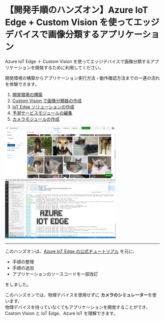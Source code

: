 # 【開発手順のハンズオン】Azure IoT Edge + Custom Vision を使ってエッジデバイスで画像分類するアプリケーション

Azure IoT Edge ＋ Custom Vision を使ってエッジデバイスで画像分類するアプリケーションを開発するために利用してください。

開発環境の構築からアプリケーション実行方法・動作確認方法までの一連の流れを体験できます。

1. [開発環境の構築](./01_install.md)
2. [Custom Vision で画像分類器の作成](./02_custom_vision.md)
3. [IoT Edge ソリューションの作成](./03_create_edgeapp.md)
4. [予測サービスモジュールの編集](./04_edit_classfier.md)
5. [カメラモジュールの作成](./05_create_cameramodule.md)
<!-- 6. [Container Registry にモジュールをアップロード](./06_upload_to_acr.md) -->

<img src="../docs/images/customvision_top_image.jpg" width="360px" />
<img src="../docs/images/iotedge_top_image.jpg" width="360px" />

---

このハンズオンは、[Azure IoT Edge の公式チュートリアル](https://docs.microsoft.com/ja-jp/azure/iot-edge/tutorial-deploy-custom-vision) を元に、

- 手順の整理
- 手順の追加
- アプリケーションのソースコードを一部改訂

をしました。

このハンズオンでは、物理デバイスを使用せずに **カメラのシミュレーター**を使います。  
物理デバイスを持っていなくてもアプリケーションを開発することができ、Costom Vision と IoT Edge、Azure IoT を理解できます。
